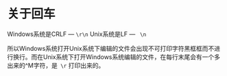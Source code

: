 # 关于回车

Windows系统是CRLF —  `\r\n` Unix系统是LF — ` \n` 

所以Windows系统打开Unix系统下编辑的文件会出现不可打印字符黑框框而不进行换行。而在Unix系统下打开Windows系统编辑的文件，在每行末尾会有一个多出来的^M字符，是` \r` 打印出来的。
